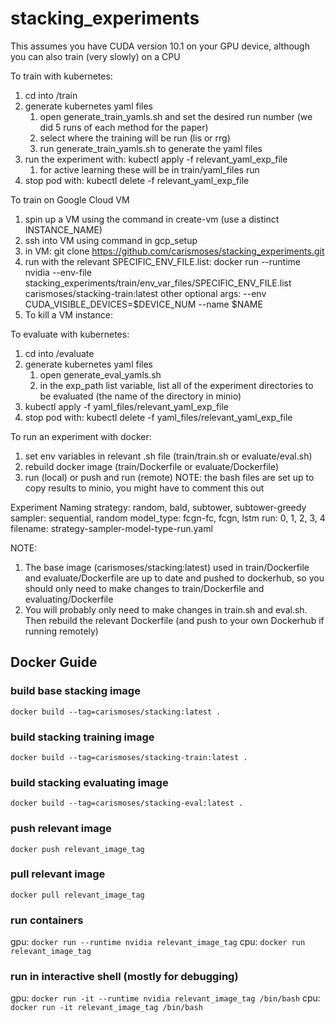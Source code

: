 # stacking_experiments

This assumes you have CUDA version 10.1 on your GPU device, although you can also
train (very slowly) on a CPU

To train with kubernetes:
1. cd into /train
2. generate kubernetes yaml files
    1. open generate_train_yamls.sh and set the desired run number (we did 5 runs of each method for the paper)
    2. select where the training will be run (lis or rrg)
    3. run generate_train_yamls.sh to generate the yaml files
3. run the experiment with: kubectl apply -f relevant_yaml_exp_file
    1. for active learning these will be in train/yaml_files run
4. stop pod with: kubectl delete -f relevant_yaml_exp_file

To train on Google Cloud VM
1. spin up a VM using the command in create-vm (use a distinct INSTANCE_NAME)
2. ssh into VM using command in gcp_setup
3. in VM: git clone https://github.com/carismoses/stacking_experiments.git
4. run with the relevant SPECIFIC_ENV_FILE.list: docker run --runtime nvidia --env-file stacking_experiments/train/env_var_files/SPECIFIC_ENV_FILE.list carismoses/stacking-train:latest
    other optional args: --env CUDA_VISIBLE_DEVICES=$DEVICE_NUM
                         --name $NAME
5. To kill a VM instance: 

To evaluate with kubernetes:
1. cd into /evaluate
2. generate kubernetes yaml files
    1. open generate_eval_yamls.sh
    2. in the exp_path list variable, list all of the experiment directories to be evaluated (the name of the directory in minio)
3. kubectl apply -f yaml_files/relevant_yaml_exp_file
4. stop pod with: kubectl delete -f yaml_files/relevant_yaml_exp_file

To run an experiment with docker:
1. set env variables in relevant .sh file (train/train.sh or evaluate/eval.sh)
2. rebuild docker image (train/Dockerfile or evaluate/Dockerfile)
3. run (local) or push and run (remote)
NOTE: the bash files are set up to copy results to minio, you might have to comment this out

Experiment Naming
strategy: random, bald, subtower, subtower-greedy
sampler: sequential, random
model_type: fcgn-fc, fcgn, lstm
run: 0, 1, 2, 3, 4
filename: strategy-sampler-model-type-run.yaml

NOTE:
1. The base image (carismoses/stacking:latest) used in train/Dockerfile and evaluate/Dockerfile are up to date and pushed to dockerhub, so you should only need to make changes to train/Dockerfile and evaluating/Dockerfile
2. You will probably only need to make changes in train.sh and eval.sh. Then rebuild the relevant Dockerfile
(and push to your own Dockerhub if running remotely)

## Docker Guide

### build base stacking image
`docker build --tag=carismoses/stacking:latest .`

### build stacking training image
`docker build --tag=carismoses/stacking-train:latest .`

### build stacking evaluating image
`docker build --tag=carismoses/stacking-eval:latest .`

### push relevant image
`docker push relevant_image_tag`

### pull relevant image
`docker pull relevant_image_tag`

### run containers
gpu: `docker run --runtime nvidia relevant_image_tag`
cpu: `docker run relevant_image_tag`

### run in interactive shell (mostly for debugging)
gpu: `docker run -it --runtime nvidia relevant_image_tag /bin/bash`
cpu: `docker run -it relevant_image_tag /bin/bash`
